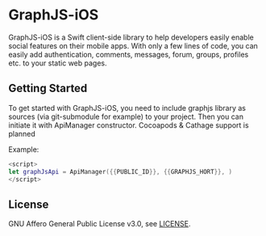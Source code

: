 # GraphJS-iOS

GraphJS-iOS is a Swift client-side library to help developers easily enable social features on their mobile apps. With only a few lines of code, you can easily add authentication, comments, messages, forum, groups, profiles etc. to your static web pages. 

## Getting Started

To get started with GraphJS-iOS, you need to include graphjs library as sources (via git-submodule for example) to your project. Then you can initiate it with ApiManager constructor. Cocoapods & Cathage support is planned

Example:
```swift
<script>
let graphJsApi = ApiManager({{PUBLIC_ID}}, {{GRAPHJS_HORT}}, )
</script>
```

## License

GNU Affero General Public License v3.0, see [LICENSE](https://github.com/phonetworks/graphjs/blob/master/LICENSE).
